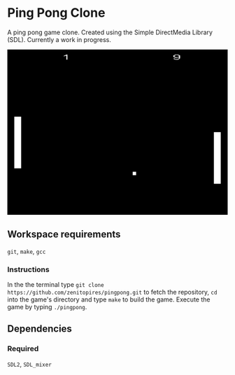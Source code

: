 # Ping Pong Clone
A ping pong game clone. Created using the Simple DirectMedia Library (SDL). Currently a work in progress.

![Preview of Ping Pong Clone](https://github.com/zenitopires/PingPong/blob/master/img/ping_pong.png)

## Workspace requirements
`git`, `make`, `gcc`

### Instructions
In the the terminal type `git clone https://github.com/zenitopires/pingpong.git` to fetch the repository, `cd` into the game's directory and type `make` to build the game. Execute the game by typing `./pingpong`. 

## Dependencies
### Required
`SDL2`, `SDL_mixer`
